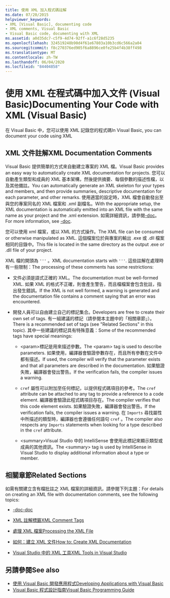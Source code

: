```yaml
---
title: 使用 XML 加入程式碼註解
ms.date: 07/20/2015
helpviewer_keywords:
- XML [Visual Basic], documenting code
- XML comments, Visual Basic
- Visual Basic code, documenting with XML
ms.assetid: a0d35dc7-c5f9-4d74-92ff-a1c6f28d5235
ms.openlocfilehash: 324519248b90d4f61e67803a10b3cd6c566a2a04
ms.sourcegitcommit: f8c270376ed905f6a8896ce0fe25b4f4b38ff498
ms.translationtype: MT
ms.contentlocale: zh-TW
ms.lasthandoff: 06/04/2020
ms.locfileid: "84404858"
---
```

# <a name="documenting-your-code-with-xml-visual-basic"></a><span data-ttu-id="0a6e3-102">使用 XML 在程式碼中加入文件 (Visual Basic)</span><span class="sxs-lookup"><span data-stu-id="0a6e3-102">Documenting Your Code with XML (Visual Basic)</span></span>

<span data-ttu-id="0a6e3-103">在 Visual Basic 中，您可以使用 XML 記錄您的程式碼</span><span class="sxs-lookup"><span data-stu-id="0a6e3-103">In Visual Basic, you can document your code using XML</span></span>

## <a name="xml-documentation-comments"></a><span data-ttu-id="0a6e3-104">XML 文件註解</span><span class="sxs-lookup"><span data-stu-id="0a6e3-104">XML Documentation Comments</span></span>

<span data-ttu-id="0a6e3-105">Visual Basic 提供簡單的方式來自動建立專案的 XML 檔。</span><span class="sxs-lookup"><span data-stu-id="0a6e3-105">Visual Basic provides an easy way to automatically create XML documentation for projects.</span></span> <span data-ttu-id="0a6e3-106">您可以自動產生類型和成員的 XML 基本架構，然後提供摘要、每個參數的描述性檔，以及其他備註。</span><span class="sxs-lookup"><span data-stu-id="0a6e3-106">You can automatically generate an XML skeleton for your types and members, and then provide summaries, descriptive documentation for each parameter, and other remarks.</span></span> <span data-ttu-id="0a6e3-107">使用適當的設定時，XML 檔會自動發出至與您的專案同名的 XML 檔案和 .xml 副檔名。</span><span class="sxs-lookup"><span data-stu-id="0a6e3-107">With the appropriate setup, the XML documentation is automatically emitted into an XML file with the same name as your project and the .xml extension.</span></span> <span data-ttu-id="0a6e3-108">如需詳細資訊，請參閱[-doc](../../reference/command-line-compiler/doc.md)。</span><span class="sxs-lookup"><span data-stu-id="0a6e3-108">For more information, see [-doc](../../reference/command-line-compiler/doc.md).</span></span>

<span data-ttu-id="0a6e3-109">您可以使用 xml 檔案，或以 XML 的方式操作。</span><span class="sxs-lookup"><span data-stu-id="0a6e3-109">The XML file can be consumed or otherwise manipulated as XML.</span></span> <span data-ttu-id="0a6e3-110">這個檔案位於與專案的輸出 .exe 或 .dll 檔案相同的目錄中。</span><span class="sxs-lookup"><span data-stu-id="0a6e3-110">This file is located in the same directory as the output .exe or .dll file of your project.</span></span>

<span data-ttu-id="0a6e3-111">XML 檔的開頭為 `'''` 。</span><span class="sxs-lookup"><span data-stu-id="0a6e3-111">XML documentation starts with `'''`.</span></span> <span data-ttu-id="0a6e3-112">這些註解在處理時有一些限制：</span><span class="sxs-lookup"><span data-stu-id="0a6e3-112">The processing of these comments has some restrictions:</span></span>

- <span data-ttu-id="0a6e3-113">文件必須是語式正確的 XML。</span><span class="sxs-lookup"><span data-stu-id="0a6e3-113">The documentation must be well-formed XML.</span></span> <span data-ttu-id="0a6e3-114">如果 XML 的格式不正確，則會產生警告，而且檔檔案會包含批註，指出發生錯誤。</span><span class="sxs-lookup"><span data-stu-id="0a6e3-114">If the XML is not well formed, a warning is generated and the documentation file contains a comment saying that an error was encountered.</span></span>

- <span data-ttu-id="0a6e3-115">開發人員可以自由建立自己的標記集合。</span><span class="sxs-lookup"><span data-stu-id="0a6e3-115">Developers are free to create their own set of tags.</span></span> <span data-ttu-id="0a6e3-116">有一組建議的標記（請參閱本主題中的「相關章節」）。</span><span class="sxs-lookup"><span data-stu-id="0a6e3-116">There is a recommended set of tags (see "Related Sections" in this topic).</span></span> <span data-ttu-id="0a6e3-117">其中一些建議的標記具有特殊意義：</span><span class="sxs-lookup"><span data-stu-id="0a6e3-117">Some of the recommended tags have special meanings:</span></span>

  - <span data-ttu-id="0a6e3-118">\<param>標記是用來描述參數。</span><span class="sxs-lookup"><span data-stu-id="0a6e3-118">The \<param> tag is used to describe parameters.</span></span> <span data-ttu-id="0a6e3-119">如果使用，編譯器會驗證參數存在，而且所有參數在文件中都有描述。</span><span class="sxs-lookup"><span data-stu-id="0a6e3-119">If used, the compiler will verify that the parameter exists and that all parameters are described in the documentation.</span></span> <span data-ttu-id="0a6e3-120">如果驗證失敗，編譯器會發出警告。</span><span class="sxs-lookup"><span data-stu-id="0a6e3-120">If the verification fails, the compiler issues a warning.</span></span>

  - <span data-ttu-id="0a6e3-121">`cref` 屬性可以附加至任何標記，以提供程式碼項目的參考。</span><span class="sxs-lookup"><span data-stu-id="0a6e3-121">The `cref` attribute can be attached to any tag to provide a reference to a code element.</span></span> <span data-ttu-id="0a6e3-122">編譯器會驗證此程式碼項目存在。</span><span class="sxs-lookup"><span data-stu-id="0a6e3-122">The compiler verifies that this code element exists.</span></span> <span data-ttu-id="0a6e3-123">如果驗證失敗，編譯器會發出警告。</span><span class="sxs-lookup"><span data-stu-id="0a6e3-123">If the verification fails, the compiler issues a warning.</span></span> <span data-ttu-id="0a6e3-124">在 `Imports` 尋找屬性中所描述的類型時，編譯器也會遵循任何語句 `cref` 。</span><span class="sxs-lookup"><span data-stu-id="0a6e3-124">The compiler also respects any `Imports` statements when looking for a type described in the `cref` attribute.</span></span>

  - <span data-ttu-id="0a6e3-125">\<summary>Visual Studio 中的 IntelliSense 會使用此標記來顯示類型或成員的其他資訊。</span><span class="sxs-lookup"><span data-stu-id="0a6e3-125">The \<summary> tag is used by IntelliSense in Visual Studio to display additional information about a type or member.</span></span>

## <a name="related-sections"></a><span data-ttu-id="0a6e3-126">相關章節</span><span class="sxs-lookup"><span data-stu-id="0a6e3-126">Related Sections</span></span>

<span data-ttu-id="0a6e3-127">如需有關建立含有檔批註之 XML 檔案的詳細資訊，請參閱下列主題：</span><span class="sxs-lookup"><span data-stu-id="0a6e3-127">For details on creating an XML file with documentation comments, see the following topics:</span></span>

- [<span data-ttu-id="0a6e3-128">-doc</span><span class="sxs-lookup"><span data-stu-id="0a6e3-128">-doc</span></span>](../../reference/command-line-compiler/doc.md)

- [<span data-ttu-id="0a6e3-129">XML 註解標籤</span><span class="sxs-lookup"><span data-stu-id="0a6e3-129">XML Comment Tags</span></span>](../../language-reference/xmldoc/index.md)

- [<span data-ttu-id="0a6e3-130">處理 XML 檔案</span><span class="sxs-lookup"><span data-stu-id="0a6e3-130">Processing the XML File</span></span>](processing-the-xml-file.md)

- [<span data-ttu-id="0a6e3-131">如何：建立 XML 文件</span><span class="sxs-lookup"><span data-stu-id="0a6e3-131">How to: Create XML Documentation</span></span>](how-to-create-xml-documentation.md)

- [<span data-ttu-id="0a6e3-132">Visual Studio 中的 XML 工具</span><span class="sxs-lookup"><span data-stu-id="0a6e3-132">XML Tools in Visual Studio</span></span>](/visualstudio/xml-tools/xml-tools-in-visual-studio)

## <a name="see-also"></a><span data-ttu-id="0a6e3-133">另請參閱</span><span class="sxs-lookup"><span data-stu-id="0a6e3-133">See also</span></span>

- [<span data-ttu-id="0a6e3-134">使用 Visual Basic 開發應用程式</span><span class="sxs-lookup"><span data-stu-id="0a6e3-134">Developing Applications with Visual Basic</span></span>](../../developing-apps/index.md)
- [<span data-ttu-id="0a6e3-135">Visual Basic 程式設計指南</span><span class="sxs-lookup"><span data-stu-id="0a6e3-135">Visual Basic Programming Guide</span></span>](../index.md)
